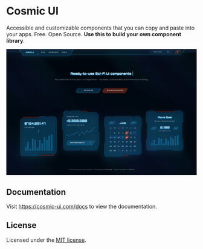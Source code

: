 # Cosmic UI

Accessible and customizable components that you can copy and paste into your apps. Free. Open Source. **Use this to build your own component library**.

![hero](public/preview.jpeg)

## Documentation

Visit https://cosmic-ui.com/docs to view the documentation.

## License

Licensed under the [MIT license](https://github.com/rizkimuhammada/cosmic-ui/blob/main/LICENSE.md).
